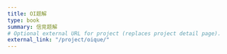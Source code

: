 ```yaml
---
title: OI题解
type: book
summary: 信竞题解
# Optional external URL for project (replaces project detail page).
external_link: "/project/oique/"
---
```

